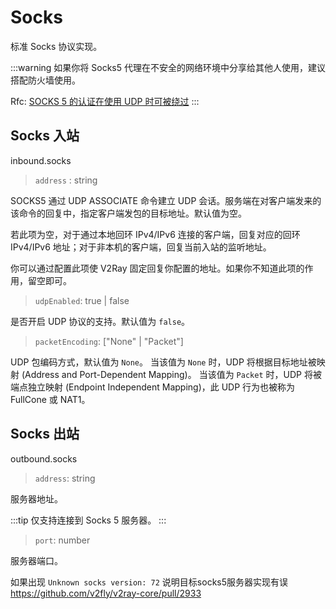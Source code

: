 # Socks

标准 Socks 协议实现。

:::warning
如果你将 Socks5 代理在不安全的网络环境中分享给其他人使用，建议搭配防火墙使用。

Rfc: [SOCKS 5 的认证在使用 UDP 时可被绕过](https://github.com/v2fly/v2fly-github-io/issues/104)
:::

## Socks 入站

inbound.socks

> `address` : string

SOCKS5 通过 UDP ASSOCIATE 命令建立 UDP 会话。服务端在对客户端发来的该命令的回复中，指定客户端发包的目标地址。默认值为空。

若此项为空，对于通过本地回环 IPv4/IPv6 连接的客户端，回复对应的回环 IPv4/IPv6 地址；对于非本机的客户端，回复当前入站的监听地址。

你可以通过配置此项使 V2Ray 固定回复你配置的地址。如果你不知道此项的作用，留空即可。

> `udpEnabled`: true | false

是否开启 UDP 协议的支持。默认值为 `false`。

> `packetEncoding`:  \["None" | "Packet"\]

UDP 包编码方式，默认值为 `None`。
当该值为 `None` 时，UDP 将根据目标地址被映射 (Address and Port-Dependent Mapping)。
当该值为 `Packet` 时，UDP 将被端点独立映射 (Endpoint Independent Mapping)，此 UDP 行为也被称为 FullCone 或 NAT1。

## Socks 出站

outbound.socks

> `address`: string

服务器地址。

:::tip
仅支持连接到 Socks 5 服务器。
:::

> `port`: number

服务器端口。

如果出现 `Unknown socks version: 72` 说明目标socks5服务器实现有误
https://github.com/v2fly/v2ray-core/pull/2933
